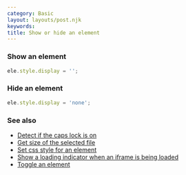 ```yaml
---
category: Basic
layout: layouts/post.njk
keywords:
title: Show or hide an element
---
```


### Show an element

```js
ele.style.display = '';
```

### Hide an element

```js
ele.style.display = 'none';
```

### See also

-   [Detect if the caps lock is on](/detect-if-the-caps-lock-is-on)
-   [Get size of the selected file](/get-size-of-the-selected-file)
-   [Set css style for an element](/set-css-style-for-an-element)
-   [Show a loading indicator when an iframe is being loaded](/show-a-loading-indicator-when-an-iframe-is-being-loaded)
-   [Toggle an element](/toggle-an-element)
